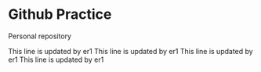 # Github Practice

Personal repository

This line is updated by er1
This line is updated by er1
This line is updated by er1
This line is updated by er1

